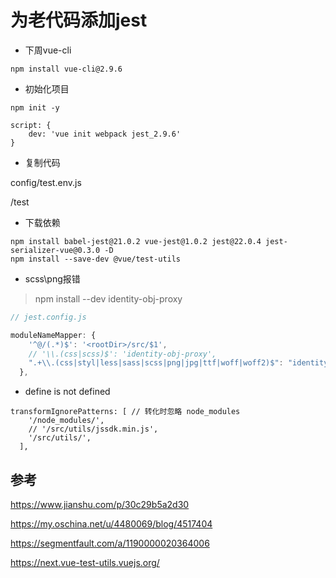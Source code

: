 # 为老代码添加jest

- 下周vue-cli

```
npm install vue-cli@2.9.6
```

- 初始化项目
```
npm init -y

script: {
    dev: 'vue init webpack jest_2.9.6'
}
```

- 复制代码

config/test.env.js

/test

- 下载依赖
```
npm install babel-jest@21.0.2 vue-jest@1.0.2 jest@22.0.4 jest-serializer-vue@0.3.0 -D
npm install --save-dev @vue/test-utils
```


- scss\png报错

> npm install --dev identity-obj-proxy

``` js
// jest.config.js

moduleNameMapper: {
    '^@/(.*)$': '<rootDir>/src/$1',
    // '\\.(css|scss)$': 'identity-obj-proxy',
    ".+\\.(css|styl|less|sass|scss|png|jpg|ttf|woff|woff2)$": "identity-obj-proxy"
  },
```

- define is not defined

[](https://github.com/microsoft/ApplicationInsights-node.js/issues/547)



```
transformIgnorePatterns: [ // 转化时忽略 node_modules
    '/node_modules/',
    // '/src/utils/jssdk.min.js',
    '/src/utils/',
  ],
```


## 参考
https://www.jianshu.com/p/30c29b5a2d30

https://my.oschina.net/u/4480069/blog/4517404

https://segmentfault.com/a/1190000020364006

https://next.vue-test-utils.vuejs.org/